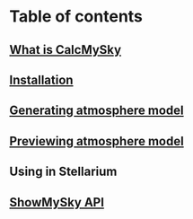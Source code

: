 # Table of contents

## [What is CalcMySky](whatis.html)
## [Installation](installation.html)
## [Generating atmosphere model](model-generation.html)
## [Previewing atmosphere model](model-preview.html)
## Using in Stellarium
## [ShowMySky API](showmysky-api.html)
